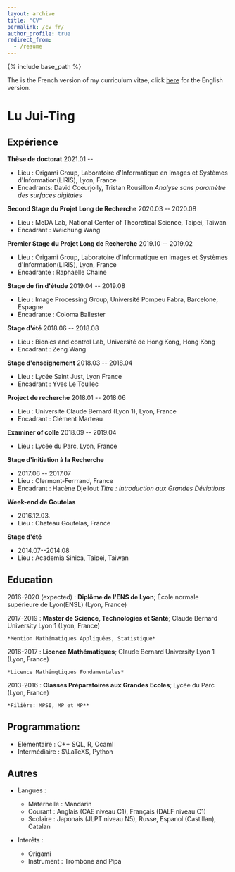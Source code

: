 ```yaml
---
layout: archive
title: "CV"
permalink: /cv_fr/
author_profile: true
redirect_from:
  - /resume
---
```


{% include base_path %}

The is the French version of my curriculum vitae, click [here](https://mothorchids.github.io/cv/) for the English version.

Lu Jui-Ting
============

<!--- 
-------------------     ----------------------------
1 MyAddress                        email@example.com
MyTown 1000                          @twitter_handle
MyCountry                           1800 my-phone-nr
-------------------     ----------------------------
--->

Expérience
----------
**Thèse de doctorat**
2021.01 -- 
* Lieu : Origami Group, Laboratoire d'Informatique en Images et Systèmes d'Information(LIRIS), Lyon, France
* Encadrants: David Coeurjolly, Tristan Rousillon
*Analyse sans paramètre des surfaces digitales*

**Second Stage du Projet Long de Recherche**
2020.03 -- 2020.08
* Lieu : MeDA Lab, National Center of Theoretical Science, Taipei, Taiwan
* Encadrant : Weichung Wang
<!--- Medical image with deeplearning.*--->

**Premier Stage du Projet Long de Recherche**
2019.10 -- 2019.02
* Lieu : Origami Group, Laboratoire d'Informatique en Images et Systèmes d'Information(LIRIS), Lyon, France
* Encadrante : Raphaëlle Chaine

**Stage de fin d'étude**
2019.04 -- 2019.08
* Lieu : Image Processing Group, Université Pompeu Fabra, Barcelone, Espagne
* Encadrante : Coloma Ballester

**Stage d'été**
2018.06 -- 2018.08
* Lieu : Bionics and control Lab, Université de Hong Kong, Hong Kong
* Encadrant : Zeng Wang

**Stage d'enseignement**
2018.03 -- 2018.04
* Lieu : Lycée Saint Just, Lyon France
* Encadrant : Yves Le Toullec
<!--- Taught maths at local high school--->

**Project de recherche**
2018.01 -- 2018.06
* Lieu : Université Claude Bernard (Lyon 1), Lyon, France
* Encadrant : Clément Marteau
<!--- Research for the project "EM algorithm".--->

**Examiner of colle**
2018.09 -- 2019.04
* Lieu : Lycée du Parc, Lyon, France
<!--- Conducted oral exams for class préparatoire students.--->

**Stage d'initiation à la Recherche**
* 2017.06 -- 2017.07
* Lieu : Clermont-Ferrrand, France
* Encadrant : Hacène Djellout
*Titre : Introduction aux Grandes Déviations*

**Week-end de Goutelas**
* 2016.12.03.
* Lieu : Chateau Goutelas, France 
<!--- Presented the Cauchy-Kovalewski theorem at “Week-end de Goutelas”, an annual event held by the ENS maths department.--->

**Stage d'été**
* 2014.07--2014.08
* Lieu : Academia Sinica, Taipei, Taiwan
<!--- Every summer, the mathematics department of Academia Sinica holds a six-week internship for selected undergraduated students.
My work is saved in the second column from the left at [link](https://www.math.sinica.edu.tw/student/anime_2014/).--->



Education
---------

<!--- 
2010-2014 (expected)
:   **PhD, Computer Science**; Awesome University (MyTown)

    *Thesis title: Deep Learning Approaches to the Self-Awesomeness
     Estimation Problem*
--->

2016-2020 (expected)
:   **Diplôme de l'ENS de Lyon**; École normale supérieure de Lyon(ENSL) (Lyon, France)

    
2017-2019
:   **Master de Science, Technologies et Santé**; Claude Bernard University Lyon 1 (Lyon, France)

    *Mention Mathématiques Appliquées, Statistique*

2016-2017
:   **Licence Mathématiques**; Claude Bernard University Lyon 1 (Lyon, France)

    *Licence Mathémqtiques Fondamentales*

2013-2016
:   **Classes Préparatoires aux Grandes Ecoles**; Lycée du Parc (Lyon, France)

    *Filière: MPSI, MP et MP**




Programmation:
----------------------------------------
- Elémentaire : C++ SQL, R, Ocaml
- Intermédiaire : $\LaTeX$, Python

Autres
----------------------------------------

* Langues :

     * Maternelle : Mandarin
     * Courant : Anglais (CAE niveau C1), 
	Français (DALF niveau C1)
     * Scolaire : Japonais (JLPT niveau N5), 
	Russe, Espanol (Castillan), Catalan

* Interêts :

	* Origami
	* Instrument : Trombone and Pipa
